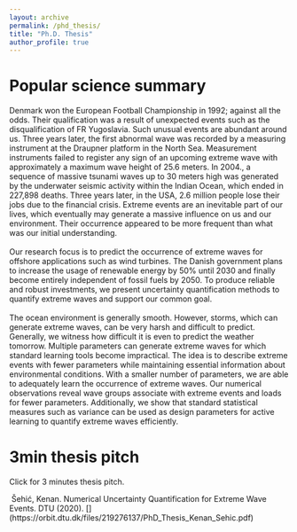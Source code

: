 ```yaml
---
layout: archive
permalink: /phd_thesis/
title: "Ph.D. Thesis"
author_profile: true
---
```


# Popular science summary

Denmark won the European Football Championship in 1992; against all the odds. Their qualification was a result of unexpected events such as the disqualification of FR Yugoslavia. Such unusual events are abundant around us. Three years later, the first abnormal wave was recorded by a measuring instrument at the Draupner platform in the North Sea. Measurement instruments failed to register any sign of an upcoming extreme wave with approximately a maximum wave height of 25.6 meters. In 2004., a sequence of massive tsunami waves up to 30 meters high was generated by the underwater seismic activity within the Indian Ocean, which ended in 227,898 deaths. Three years later, in the USA, 2.6 million people lose their jobs due to the financial crisis. Extreme events are an inevitable part of our lives, which eventually may generate a massive influence on us and our environment. Their occurrence appeared to be more frequent than what was our initial understanding.<br/>
<br/>
Our research focus is to predict the occurrence of extreme waves for offshore applications such as wind turbines. The Danish government plans to increase the usage of renewable energy by 50% until 2030 and finally become entirely independent of fossil fuels by 2050. To produce reliable and robust investments, we present uncertainty quantification methods to quantify extreme waves and support our common goal.<br/>
<br/>
The ocean environment is generally smooth. However, storms, which can generate extreme waves, can be very harsh and difficult to predict. Generally, we witness how difficult it is even to predict the weather tomorrow. Multiple parameters can generate extreme waves for which standard learning tools become impractical. The idea is to describe extreme events with fewer parameters while maintaining essential information about environmental conditions. With a smaller number of parameters, we are able to adequately learn the occurrence of extreme waves. Our numerical observations reveal wave groups associate with extreme events and loads for fewer parameters. Additionally, we show that standard statistical measures such as variance can be used as design parameters for active learning to quantify extreme waves efficiently.

# 3min thesis pitch
Click [<i class="fab fa-youtube"></i>](https://youtu.be/gaPtteUC7ps) for 3 minutes thesis pitch.


<img src="{{ site.url }}{{ site.baseurl }}/images/naslovna.png" alt="">
Šehić, Kenan. Numerical Uncertainty Quantification for Extreme Wave Events. DTU (2020). [<i class="fas fa-file-pdf"></i>](https://orbit.dtu.dk/files/219276137/PhD_Thesis_Kenan_Sehic.pdf)

